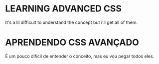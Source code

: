 # LEARNING ADVANCED CSS

It's a lil difficult to understand the concept but i'll get all of them.  

# APRENDENDO CSS AVANÇADO
É um pouco difícil de entender o conceito, mas eu vou pegar todos eles.
